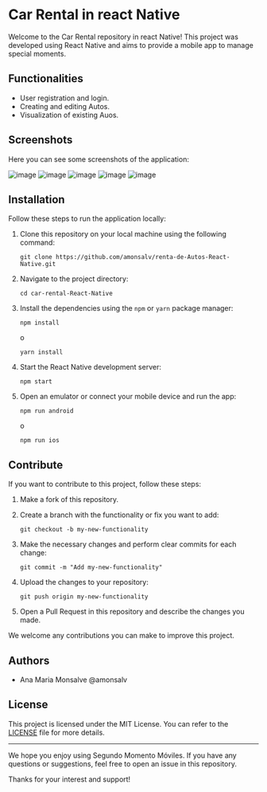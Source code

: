 # Car Rental in react Native

Welcome to the Car Rental repository in react Native! This project was developed using React Native and aims to provide a mobile app to manage special moments.

## Functionalities

- User registration and login.
- Creating and editing Autos.
- Visualization of existing Auos.


## Screenshots

Here you can see some screenshots of the application:

![image](https://github.com/amonsalv/segundomomentomoviles3/assets/91292255/0832d8c7-8328-44a9-8245-b2d29e4cd1c9)
![image](https://github.com/amonsalv/segundomomentomoviles3/assets/91292255/d06846c5-8a02-4b75-800c-7b60b2b3f45d)
![image](https://github.com/amonsalv/segundomomentomoviles3/assets/91292255/352de625-e229-4004-a166-080dd870de2a)
![image](https://github.com/amonsalv/segundomomentomoviles3/assets/91292255/6bbb0bef-093a-4751-82c8-ec8281f11eda)
![image](https://github.com/amonsalv/segundomomentomoviles3/assets/91292255/9ce72f87-34e8-49f0-99f7-44f656cf80ad)

## Installation

Follow these steps to run the application locally:

1. Clone this repository on your local machine using the following command:
   ```
   git clone https://github.com/amonsalv/renta-de-Autos-React-Native.git
   ```

2. Navigate to the project directory:
   ```
   cd car-rental-React-Native
   ```

3. Install the dependencies using the `npm` or `yarn` package manager:
   ```
   npm install
   ```
   o
   ```
   yarn install
   ```

4. Start the React Native development server:
   ```
   npm start
   ```

5. Open an emulator or connect your mobile device and run the app:
   ```
   npm run android
   ```
   o
   ```
   npm run ios
   ```

## Contribute

If you want to contribute to this project, follow these steps:

1. Make a fork of this repository.

2. Create a branch with the functionality or fix you want to add:
   ```
   git checkout -b my-new-functionality
   ```

3. Make the necessary changes and perform clear commits for each change:
   ```
   git commit -m "Add my-new-functionality"
   ```

4. Upload the changes to your repository:
   ```
   git push origin my-new-functionality
   ```

5. Open a Pull Request in this repository and describe the changes you made.

We welcome any contributions you can make to improve this project.

## Authors

- Ana Maria Monsalve @amonsalv

## License

This project is licensed under the MIT License. You can refer to the [LICENSE](LICENSE) file for more details.

---

We hope you enjoy using Segundo Momento Móviles. If you have any questions or suggestions, feel free to open an issue in this repository.

Thanks for your interest and support!

